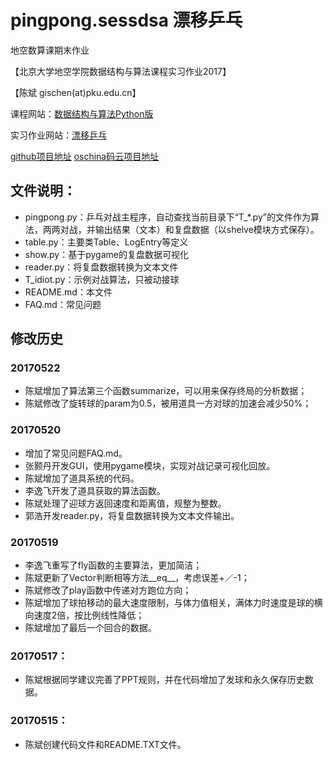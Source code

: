 # pingpong.sessdsa 漂移乒乓
地空数算课期末作业

【北京大学地空学院数据结构与算法课程实习作业2017】

【陈斌 gischen(at)pku.edu.cn】

课程网站：[数据结构与算法Python版](http://gis4g.pku.edu.cn/course/pythonds/)

实习作业网站：[漂移乒乓](https://chbpku.github.io/pingpong.sessdsa/)

[github项目地址](https://github.com/chbpku/pingpong.sessdsa)
[oschina码云项目地址](http://git.oschina.net/chbpku/pingpong.sessdsa)

## 文件说明：
- pingpong.py：乒乓对战主程序，自动查找当前目录下“T_*.py”的文件作为算法，两两对战，并输出结果（文本）和复盘数据（以shelve模块方式保存）。
- table.py：主要类Table、LogEntry等定义
- show.py：基于pygame的复盘数据可视化
- reader.py：将复盘数据转换为文本文件
- T_idiot.py：示例对战算法，只被动接球
- README.md：本文件
- FAQ.md：常见问题

## 修改历史

### 20170522
- 陈斌增加了算法第三个函数summarize，可以用来保存终局的分析数据；
- 陈斌修改了旋转球的param为0.5，被用道具一方对球的加速会减少50%；

### 20170520
- 增加了常见问题FAQ.md。
- 张颢丹开发GUI，使用pygame模块，实现对战记录可视化回放。
- 陈斌增加了道具系统的代码。
- 李逸飞开发了道具获取的算法函数。
- 陈斌处理了迎球方返回速度和距离值，规整为整数。
- 郭浩开发reader.py，将复盘数据转换为文本文件输出。

### 20170519
- 李逸飞重写了fly函数的主要算法，更加简洁；
- 陈斌更新了Vector判断相等方法__eq__，考虑误差+／-1；
- 陈斌修改了play函数中传递对方跑位方向；
- 陈斌增加了球拍移动的最大速度限制，与体力值相关，满体力时速度是球的横向速度2倍，按比例线性降低；
- 陈斌增加了最后一个回合的数据。

### 20170517：
- 陈斌根据同学建议完善了PPT规则，并在代码增加了发球和永久保存历史数据。

### 20170515：
- 陈斌创建代码文件和README.TXT文件。